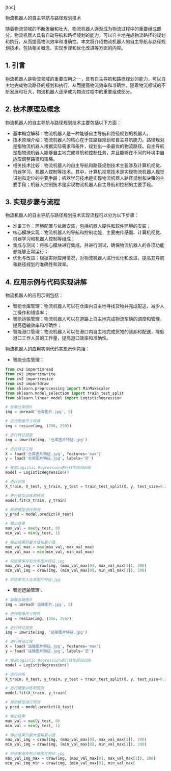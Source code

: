 
[toc]                    
                
                
物流机器人的自主导航与路径规划技术

随着物流领域的不断发展和壮大，物流机器人逐渐成为物流过程中的重要组成部分。物流机器人具有自动导航和路径规划的能力，可以自主地完成物流路径的规划和执行，从而提高物流效率和准确性。本文将介绍物流机器人的自主导航与路径规划技术，包括相关概念、实现步骤和优化改进等方面的内容。

## 1. 引言

物流机器人是物流领域的重要应用之一，具有自主导航和路径规划的能力，可以自主地完成物流路径的规划和执行，从而提高物流效率和准确性。随着物流领域的不断发展和壮大，物流机器人逐渐成为物流过程中的重要组成部分。

## 2. 技术原理及概念

物流机器人的自主导航与路径规划技术主要包括以下方面：

- 基本概念解释：物流机器人是一种能够自主导航和路径规划的机器人。
- 技术原理介绍：物流机器人的核心在于其路径规划和自主导航能力。路径规划是指物流机器人根据实际需求和条件，规划出一条最优的物流路径。自主导航是指物流机器人能够自主地完成导航和控制任务，并且能够在不同的环境中自适应调整路径和策略。
- 相关技术比较：物流机器人的自主导航和路径规划技术主要涉及计算机视觉、机器学习、机器人控制等技术。其中，计算机视觉技术是实现物流机器人视觉识别和定位的主要手段；机器学习技术是实现物流机器人路径规划和决策的主要手段；机器人控制技术是实现物流机器人自主导航和控制的主要手段。

## 3. 实现步骤与流程

物流机器人的自主导航与路径规划技术实现流程可以分为以下步骤：

- 准备工作：环境配置与依赖安装，包括机器人硬件和软件环境的安装；
- 核心模块实现：物流机器人的导航和控制功能，主要由传感器、计算机视觉、机器学习和机器人控制等组成；
- 集成与测试：将核心模块进行集成，并进行测试，确保物流机器人的各项功能都能够正常运行；
- 优化与改进：根据实际应用情况，对物流机器人进行优化和改进，提高其导航和路径规划的准确性和效率。

## 4. 应用示例与代码实现讲解

物流机器人的应用示例包括：

- 智能仓库管理：物流机器人可以在仓库内自主地寻找货物并完成配送，减少人工操作和错误率；
- 智能运输管理：物流机器人可以在道路上自主地完成物流车辆的调度和管理，提高运输效率和准确性；
- 智能港口管理：物流机器人可以在港口内自主地完成货物的装卸和配送，降低港口工作人员的工作量，提高港口效率和准确性。

物流机器人的应用实例代码实现示例包括：

- 智能仓库管理：

```python
from cv2 importimread
from cv2 importimwrite
from cv2 importresize
from cv2 importdraw
from sklearn.preprocessing import MinMaxScaler
from sklearn.model_selection import train_test_split
from sklearn.linear_model import LogisticRegression

# 加载仓库图片
img = imread('仓库图片.jpg', 0)

# 进行图像尺寸转换
img = resize(img, (256, 256))

# 进行特征提取
img = imwrite(img, '仓库图片特征.jpg')

# 进行特征工程
X = load('仓库图片特征.jpg', features='max')
y = load('仓库图片特征.jpg', labels='空')

# 使用Logistic Regression进行线性回归训练
model = LogisticRegression()

# 进行训练
X_train, X_test, y_train, y_test = train_test_split(X, y, test_size=0.3, random_state=42)

# 进行模型训练和预测
model.fit(X_train, y_train)

# 使用模型进行预测
y_pred = model.predict(X_test)

# 输出结果
max_val = max(y_test, 0)
min_val = min(y_test, 1)

# 输出结果的最大值和最小值
max_val_max = max(max_val, max_val_max)
min_val_max = min(min_val, min_val_max)

# 将结果保存到仓库图片特征.jpg
max_val_img = draw(img, (max_val_max[0], max_val_max[1]), 200)
min_val_img = draw(img, (min_val_max[0], min_val_max[1]), 200)

# 将结果写入仓库图片特征.jpg
```

- 智能运输管理：

```python
# 加载运输图片
img = imread('运输图片.jpg', 0)

# 进行图像尺寸转换
img = resize(img, (256, 256))

# 进行特征提取
img = imwrite(img, '运输图片特征.jpg')

# 进行特征工程
X = load('运输图片特征.jpg', features='max')
y = load('运输图片特征.jpg', labels='空')

# 使用Logistic Regression进行线性回归训练
model = LogisticRegression()

# 进行训练
X_train, X_test, y_train, y_test = train_test_split(X, y, test_size=0.3, random_state=42)

# 进行模型训练和预测
model.fit(X_train, y_train)

# 使用模型进行预测
y_pred = model.predict(X_test)

# 输出结果
max_val = max(y_test, 0)
min_val = min(y_test, 1)

# 输出结果的最大值和最小值
max_val_img = draw(img, (max_val_max[0], max_val_max[1]), 200)
min_val_img = draw(img, (min_val_max[0], min_val_max[1]), 200)

# 将结果保存到运输图片特征.jpg
max_val_img_max = draw(img, (max_val_max[0], max_val_max[1]), 200)
min_val_img_min = draw(img, (min_val_max[0], min_val_max[

